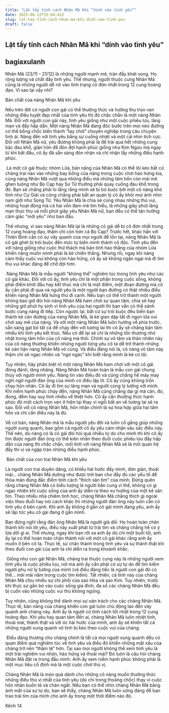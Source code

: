```yaml
---
title: "Lật tẩy tính cách Nhân Mã khi “dính vào tình yêu”"
date: 2025-06-12T15:04:41Z
slug: lat-tay-tinh-cach-nhan-ma-khi-dinh-vao-tinh-yeu
draft: false
---
```


## Lật tẩy tính cách Nhân Mã khi “dính vào tình yêu”

## bagiaxulanh

Nhân Mã (23/11 - 21/12) là những người mạnh mẽ, tràn đầy khát vọng. Họ rộng lượng và chất đầy tình yêu. Thế nhưng, người thuộc cung Nhân Mã cũng là những người dễ rơi vào tình trạng cô đơn nhất trong 12 cung hoàng đạo. Vì sao lại vậy nhỉ?
 
Bản chất của nàng Nhân Mã khi yêu
 
Nếu trên đời có người con gái có thể thưởng thức và hưởng thụ trọn vẹn những điều tuyệt đẹp nhất của tình yêu thì đó chắc chắn là một nàng Nhân Mã. Đối với người con gái này, tình yêu giống như một cuộc phiêu lưu, lãng mạn và đầy hấp dẫn. Một nàng Nhân Mã đang độc bước trên mọi nẻo đường có thể bỗng chốc biến thành “tay chơi” chuyên nghiệp trong câu chuyện tình ái. Nàng đến với tình yêu bằng sự cuồng nhiệt và một cái nhìn tích cực. Đối với Nhân Mã nữ, yêu đương không phải là để trải qua hết những cung bậc đau khổ, giận hờn để đón đợi hạnh phúc giống như Kim Ngưu mà ngay từ khi bắt đầu, cô ấy đã sẵn sàng đón nhận và chỉ nhận lấy những điều hạnh phúc.
 
​ 
Là một cô gái thuộc nhóm Lửa, bản năng của Nhân Mã có thể lôi kéo bất cứ chàng trai nào vào những bay bổng của nàng trong cuộc chơi hào hứng kia, cùng nàng Nhân Mã vượt qua những điều mà những tâm hồn còn mải mê ghen tuông như Bọ Cạp hay Sư Tử thường phải quay cuồng đau khổ trong đó. Bạn sẽ chẳng phải lo lắng rằng mình sẽ bị bó buộc bởi một cô nàng khó tính như Cự Giải và cũng chẳng phải bất an quản lý cô ấy khỏi mọi ánh nhìn nam giới như Song Tử. Yêu Nhân Mã là chia sẻ cùng nhau những thú vui, những hoạt động mà cả hai vốn đam mê tìm hiểu, là những giây phút lãng mạn thực thụ và mỗi phút giây yêu Nhân Mã nữ, bạn đều có thể tận hưởng cảm giác “mới yêu” như ban đầu.
 
Thế nhưng, vì sao nàng Nhân Mã lại là những cô gái dễ bị cô đơn nhất trong 12 cung hoàng đạo, thậm chí còn hơn cả Bọ Cạp? Trước hết, khác hẳn với Thiên Bình cần có sự vây quanh của mọi người để tồn tại, nàng Nhân Mã là cô gái ghét bị trói buộc đến mức tự biến mình thành cô độc. Tình yêu đến với nàng giống như cuộc thử thách mà bản tính háo thắng của nhóm Lửa khiến nàng muốn mình phải là kẻ chiến thắng. Nhưng rồi, ngay khi nàng cảm thấy cuộc vui không còn hào hứng, cô ấy sẽ không ngần ngại mà đi tìm thú vui khác đáng để chờ đợi hơn.
 
​ 
Nàng Nhân Mã là mẫu người “không thể” nghiêm túc trong tình yêu như các cô gái khác. Đối với cô ấy, tình yêu chỉ là một phần trong cuộc sống, không phải điểm khởi đầu hay kết thúc mà chỉ là một điểm, một đoạn đường mà cô ấy cần phải đi qua và người yêu là một người bạn đường có thật nhiều điều khiến nàng Nhân Mã hứng thú đi cạnh. Nếu bạn có thể trở thành một người không bao giờ đòi hỏi nàng Nhân Mã ham chơi sự quan tâm, chia sẻ hay những giờ phút hy sinh vì tình yêu của hai người thì bạn vẫn có thể sánh bước cùng nàng đi tiếp. Còn ngược lại, bất cứ sự trói buộc đều biến bạn thành kẻ cản đường của nàng Nhân Mã, là kẻ gian dập tắt đi ngọn lửa vui chơi say mê của nàng. Và với một nàng Nhân Mã luôn hướng về phía trước, sẵn sàng gạt bỏ tất cả để chạy đến với tương lai thì cô ấy sẽ chẳng bận tâm nhiều khi tình yêu kết thúc. Nếu có để lại sẽ chỉ là những tổn thương nhỏ nhặt trong tâm hồn của cô nàng mà thôi. Chính sự vô tâm và thản nhiên này của cô nàng thường khiến những người từng yêu cô ta dễ trở thành những kẻ oán hận nàng Nhân Mã vô cùng. Và điều đáng nói là, cô nàng vô tâm này thậm chí sẽ ngạc nhiên và “ngơ ngác” khi biết rằng mình là kẻ có tội.
 
Tuy nhiên, hãy phân biệt rõ một nàng Nhân Mã ham chơi với một cô gái đỏng đảnh, lăng nhăng. Nàng Nhân Mã hoàn toàn là mẫu con gái chung thủy với người mình yêu. Nàng tin vào điều đó và cũng chẳng hề mảy may nghi ngờ người đàn ông của mình có điều lập lờ. Cô ấy cũng không trốn chạy hôn nhân. Cô ấy đi tìm sự lãng mạn và người cùng lý tưởng với mình. Khi niềm hạnh phúc chạy đến, nàng Nhân Mã cũng chẳng dại gì mà cân, đo, đong, đếm hay suy tính nhiều về thiệt hơn. Cô ấy cần thưởng thức hạnh phúc đó một cách trọn vẹn ở hiện tại thay vì ngồi bất an về tương lai sẽ ra sao. Đối với cô nàng Nhân Mã, hôn nhân chính là sự hòa hợp giữa hai tâm hồn và chỉ cần điều này là đủ.
 
Về cơ bản, nàng Nhân mã là mẫu người yêu đời và luôn cố gắng giúp những người xung quanh, bao gồm cả người cô ấy yêu cảm nhận sâu sắc điều này. Thế nên, dù nàng có là cô gái đòi hỏi quá nhiều tự do cho mình thì khi cô ấy tìm được người đàn ông có thể kiên nhẫn theo đuổi cuộc phiêu lưu đầy hấp dẫn của nàng thì chắc chắn, mối tình với nàng Nhân Mã sẽ là mối quan hệ đầy thi vị và ngập tràn những điều hạnh phúc.
 
​ 
Bản chất của con trai Nhân Mã khi yêu
 
Là người con trai duyên dáng, có khiếu hài hước đầy mình, đơn giản, thoải mái… chàng Nhân Mã dường như được trời ban cho đầy đủ các yếu tố để thỏa mãn đúng đặc điểm tính cách “thích săn tìm” của mình. Đừng quên rằng chàng Nhân Mã có biểu tượng là người bắn cung vì thế, không có gì ngạc nhiên khi cuộc sống của anh ấy diễn ra theo xu hướng của một kẻ săn tìm. Theo nhiều nhà chiêm tinh học, chàng Nhân Mã chẳng thích gì ngoài việc theo đuổi hay nói cách khác thì những người đàn ông này luôn cần có tình yêu ở bên cạnh. Khi anh ấy không ở gần cô gái mình đang yêu, anh ấy sẽ lập tức yêu cô gái đang ở gần mình.
 
Bạn đừng nghĩ rằng đàn ông Nhân Mã là người giả dối. Họ hoàn toàn chân thành khi nói lời yêu, điều này xuất phát từ trái tim và chàng chẳng hề có ý lừa dối gì ai. Thế nhưng, ngay khi bạn rời xa anh ấy dù chỉ một buổi tối, anh ấy lại có thể hoàn toàn chân thành nói với một cô gái khác rằng anh ấy muốn ở bên cô ta. Thực tế, sự chân thành trong tình yêu và sự thành thật khi theo đuổi con gái của anh ta chỉ diễn ra trong khoảnh khắc.
 
​ 
Giống như con gái Nhân Mã, chàng trai thuộc cung này là những người xem tình yêu là cuộc phiêu lưu, nơi mà anh ấy cần phải có sự tự do để tìm kiếm người phụ nữ lý tưởng của mình (và điều đáng tiếc là người con gái đó có thể… mãi mãi nằm trong cuộc tìm kiếm). Tất nhiên, cá tính này của chàng Nhân Mã chịu nhiều sự chi phối của sao Hỏa và sao Kim. Tuy nhiên, trước khi thực sự gắn bó vào cuộc sống gia đình, đa số các chàng Nhân Mã đều bị cuốn vào những cuộc vui thú không ngừng.
 
Tuy nhiên, cũng không thể dành mọi sự oán trách cho các chàng Nhân Mã. Thực tế, bản năng của chàng khiến con gái luôn chủ động lao đến vây quanh anh chàng này. Anh ấy là người có tính cách tốt nhất trong 12 cung hoàng đạo. Khi yêu hay quan tâm đến ai, chàng Nhân Mã luôn nhiệt tình, thoải mái, thành thật và với óc hài hước của mình, anh ấy sẽ khiến tất cả những người xung quanh vô tình bị kéo theo cuộc vui của chàng.
 
​ 
Điều đáng thương cho chàng chính là tất cả mọi người xung quanh đều có quan điểm quá nghiêm túc về tình yêu và điều đó khiến những mặt xấu của chàng trở nên “thậm tệ” hơn. Tại sao mọi người không thể xem tình yêu là một trải nghiệm vui nhộn, hào hứng và thoải mái? Đó luôn là câu hỏi chàng Nhân Mã đặt ra trong đầu mình. Anh ấy xem niềm hạnh phúc không phải là một mục tiêu cố định mà là một cuộc chơi thú vị.
 
Chàng Nhân Mã là món quà dành cho những cô nàng muốn thưởng thức những điều thú vị nhất của tình yêu (dù chỉ trong thoáng chốc) thay vì cuộc hôn nhân buồn tẻ và chán ngắt. Nếu bạn có thể nhìn chàng Nhân Mã bằng ánh mắt của sự tự do, bạn sẽ thấy, chàng Nhân Mã luôn xứng đáng để bạn trao trái tim của mình cho anh ấy trong một thời điểm nào đó.
 
 
Kênh 14